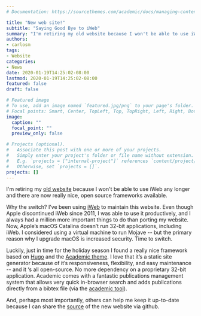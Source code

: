 ```yaml
---
# Documentation: https://sourcethemes.com/academic/docs/managing-content/

title: "New web site!"
subtitle: "Saying Good Bye to iWeb"
summary: "I'm retiring my old website because I won't be able to use iWeb any longer and there are now really nice, open source frameworks available."
authors: 
- carlosm
tags: 
- Website
categories:
- News
date: 2020-01-19T14:25:02-08:00
lastmod: 2020-01-19T14:25:02-08:00
featured: false
draft: false

# Featured image
# To use, add an image named `featured.jpg/png` to your page's folder.
# Focal points: Smart, Center, TopLeft, Top, TopRight, Left, Right, BottomLeft, Bottom, BottomRight.
image:
  caption: ""
  focal_point: ""
  preview_only: false

# Projects (optional).
#   Associate this post with one or more of your projects.
#   Simply enter your project's folder or file name without extension.
#   E.g. `projects = ["internal-project"]` references `content/project/deep-learning/index.md`.
#   Otherwise, set `projects = []`.
projects: []
---
```

I'm retiring my [old website](https://users.soe.ucsc.edu/~carlosm/UCSC/Home/Home.html) because I won't be able to use iWeb any longer and there are now really nice, open source frameworks available.

Why the switch? I’ve been using [iWeb](https://en.wikipedia.org/wiki/IWeb) to maintain this website. Even though Apple discontinued iWeb since 2011, I was able to use it productively, and I always had a million more important things to do than porting my website. Now, Apple’s macOS Catalina doesn’t run 32-bit applications, including iWeb. I considered using a virtual machine to run Mojave -- but the primary reason why I upgrade macOS is increased security. Time to switch.

Luckily, just in time for the holiday season I found a really nice framework based on [Hugo](https://en.wikipedia.org/wiki/Hugo_(software)) and the [Academic theme](https://themes.gohugo.io/academic/). I love that it’s a static site generator because of it’s responsiveness, flexibility, and easy maintenance -- and it ‘s all open-source. No more dependency on a proprietary 32-bit application. Academic comes with a fantastic publications management system that allows very quick in-browser search and adds publications directly from a bibtex file (via the [academic tool](https://github.com/sourcethemes/academic-admin)). 

And, perhaps most importantly, others can help me keep it up-to-date because I can share the [source](https://github.com/carlosmalt/academic-kickstart) of the new website via github. 
